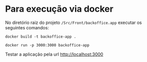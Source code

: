 # Para execução via docker

No diretório raiz do projeto `/Src/Front/backoffice.app` executar os seguintes comandos:

`docker build -t backoffice-app .`

`docker run -p 3000:3000 backoffice-app`

Testar a aplicação pela url [http://localhost:3000](http://localhost:3000)
